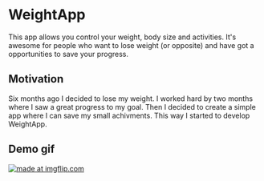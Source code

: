 # WeightApp

This app allows you control your weight, body size and activities. It's awesome for people who want to lose weight (or opposite) and have got a opportunities to save your progress.

## Motivation 

Six months ago I decided to lose my weight. I worked hard by two months where I saw a great progress to my goal. Then I decided to create a simple app where I can save my small achivments. This way I started to develop WeightApp.

## Demo gif

<a href="https://imgflip.com/gif/2l7sdy"><img src="https://i.imgflip.com/2l7sdy.gif" title="made at imgflip.com"/></a>
